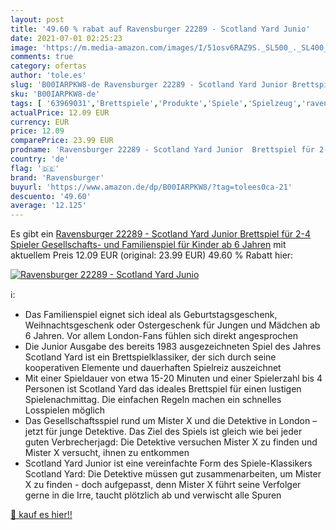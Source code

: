 ```yaml
---
layout: post
title: '49.60 % rabat auf Ravensburger 22289 - Scotland Yard Junio'
date: 2021-07-01 02:25:23
image: 'https://m.media-amazon.com/images/I/51osv6RAZ9S._SL500_._SL400_.jpg'
comments: true
category: ofertas
author: 'tole.es'
slug: 'B00IARPKW8-de Ravensburger 22289 - Scotland Yard Junior Brettspiel für...'
sku: 'B00IARPKW8-de'
tags: [ '63969031','Brettspiele','Produkte','Spiele','Spielzeug','ravensburger', ]
actualPrice: 12.09 EUR
currency: EUR
price: 12.09
comparePrice: 23.99 EUR
prodname: 'Ravensburger 22289 - Scotland Yard Junior  Brettspiel für 2-4 Spieler  Gesellschafts- und Familienspiel  für Kinder ab 6 Jahren'
country: 'de'
flag: '🇩🇪'
brand: 'Ravensburger'
buyurl: 'https://www.amazon.de/dp/B00IARPKW8/?tag=tolees0ca-21'
descuento: '49.60'
average: '12.125'
---
```


Es gibt ein [Ravensburger 22289 - Scotland Yard Junior  Brettspiel für 2-4 Spieler  Gesellschafts- und Familienspiel  für Kinder ab 6 Jahren](https://www.amazon.de/dp/B00IARPKW8/?tag=tolees0ca-21) mit aktuellem Preis 12.09 EUR (original: 23.99 EUR) 49.60 % Rabatt hier:

[![Ravensburger 22289 - Scotland Yard Junio](https://m.media-amazon.com/images/I/51osv6RAZ9S._SL500_._SL400_.jpg)](https://www.amazon.de/dp/B00IARPKW8/?tag=tolees0ca-21)

ℹ️:

- Das Familienspiel eignet sich ideal als Geburtstagsgeschenk, Weihnachtsgeschenk oder Ostergeschenk für Jungen und Mädchen ab 6 Jahren. Vor allem London-Fans fühlen sich direkt angesprochen
- Die Junior Ausgabe des bereits 1983 ausgezeichneten Spiel des Jahres Scotland Yard ist ein Brettspielklassiker, der sich durch seine kooperativen Elemente und dauerhaften Spielreiz auszeichnet
- Mit einer Spieldauer von etwa 15-20 Minuten und einer Spielerzahl bis 4 Personen ist Scotland Yard das ideales Brettspiel für einen lustigen Spielenachmittag. Die einfachen Regeln machen ein schnelles Losspielen möglich
- Das Gesellschaftsspiel rund um Mister X und die Detektive in London – jetzt für junge Detektive. Das Ziel des Spiels ist gleich wie bei jeder guten Verbrecherjagd: Die Detektive versuchen Mister X zu finden und Mister X versucht, ihnen zu entkommen
- Scotland Yard Junior ist eine vereinfachte Form des Spiele-Klassikers Scotland Yard: Die Detektive müssen gut zusammenarbeiten, um Mister X zu finden - doch aufgepasst, denn Mister X führt seine Verfolger gerne in die Irre, taucht plötzlich ab und verwischt alle Spuren

[🛒 kauf es hier!!](https://www.amazon.de/dp/B00IARPKW8/?tag=tolees0ca-21)
